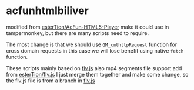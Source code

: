 # acfunhtmlbiliver
modified from [esterTion/AcFun-HTML5-Player](https://github.com/esterTion/AcFun-HTML5-Player) make it could use in tampermonkey, but there are many scripts need to require.

The most change is that we should use `GM_xmlhttpRequest` function for cross domain requests in this case we will lose benefit using native `fetch` function.

These scripts mainly based on [flv.js](https://github.com/Bilibili/flv.js) also mp4 segments file support add from [esterTion/flv.js](https://github.com/esterTion/flv.js)
I just merge them together and make some change, so the flv.js file is from a branch in [flv.js](https://github.com/zwjhuhu/flv.js/tree/tmloader)
  



